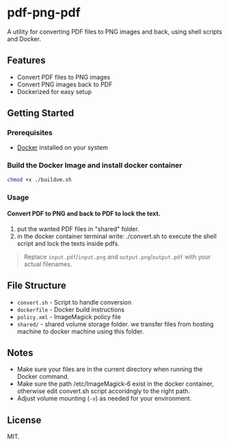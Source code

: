 # pdf-png-pdf

A utility for converting PDF files to PNG images and back, using shell scripts and Docker.

## Features

- Convert PDF files to PNG images
- Convert PNG images back to PDF
- Dockerized for easy setup

## Getting Started

### Prerequisites

- [Docker](https://www.docker.com/get-started) installed on your system

### Build the Docker Image and install docker container

```bash
chmod +x ./buildvm.sh
```

### Usage

#### Convert PDF to PNG and back to PDF to lock the text.

1) put the wanted PDF files in "shared" folder.
2) in the docker container terminal write: ./convert.sh to execute the shell script and lock the texts inside pdfs.
 
> Replace `input.pdf`/`input.png` and `output.png`/`output.pdf` with your actual filenames.

## File Structure

- `convert.sh` - Script to handle conversion
- `dockerfile` - Docker build instructions
- `policy.xml` - ImageMagick policy file
- `shared/` -  shared volume storage folder. we transfer files from hosting machine to docker machine using this folder.

## Notes

- Make sure your files are in the current directory when running the Docker command.
- Make sure the path /etc/ImageMagick-6 exist in the docker container, otherwise edit convert.sh script accoridngly to the right path.
- Adjust volume mounting (`-v`) as needed for your environment.

## License

MIT.
